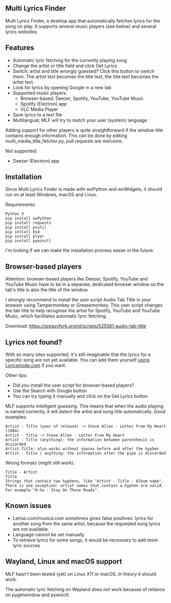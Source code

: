 Multi Lyrics Finder
-------------------

Multi Lyrics Finder, a desktop app that automatically fetches lyrics for the song on play. It supports several music players (see below) and several lyrics websites.

Features
--------

* Automatic lyric fetching for the currently playing song
* Change the artist or title field and click Get Lyrics
* Switch: artist and title wrongly guessed? Click this button to switch them. The artist text becomes the title text, the title text becomes the artist text.
* Look for lyrics by opening Google in a new tab
* Supported music players:
  * Browser-based: Deezer, Spotify, YouTube, YouTube Music
  * Spotify (Electron) app
  * VLC Media Player
* Save lyrics to a text file
* Multilangual; MLF will try to match your user (system) language

Adding support for other players is quite straightforward if the window title contains enough information. This can be done by editing multi_media_title_fetcher.py, pull requests are welcome.

Not supported:
* Deezer (Electron) app

Installation
------------
Since Multi Lyrics Finder is made with wxPython and wxWidgets, it should run on at least Windows, macOS and Linux.

Requirements:

    Python 3
    pip install wxPython
    pip install requests
    pip install psutil
    pip install bs4
    pip install plyer
    pip install pywinctl

I'm looking if we can make the installation process easier in the future.

Browser-based players
---------------------
Attention: browser-based players like Deezer, Spotify, YouTube and YouTube Music have to be in a separate, dedicated browser window so the tab's title is also the title of the window.

I strongly recommend to install the user script Audio Tab Title in your browser using Tampermonkey or Greasemonkey.
This user script changes the tab title to help recognise the artist for Spotify, YouTube and YouTube Music, which facilitates automatic lyric fetching.

Download: https://greasyfork.org/nl/scripts/525581-audio-tab-title

Lyrics not found?
----------------
With so many sites supported, it's still imaginable that the lyrics for a specific song are not yet available. You can add them yourself [using Lyricsmode.com](https://www.lyricsmode.com/lyrics_submit.php) if you want.

Other tips:
* Did you install the user script for browser-based players?
* Use the Search with Google button
* You can try typing it manually and click on the Get Lyrics button

MLF supports intelligent guessing. This means that when the audio playing is named correctly, it will detect the artist and song title automatically. Good examples:

    Artist - Title (year of release) -> Steve Allen - Letter From My Heart (1984)
    Artist - Title -> Steve Allen - Letter From My Heart
    Artist - Title (anything): the information between parenthesis is discarded
    Artist-Title: also works without spaces before and after the hyphen
    Artist - Title | anything: the information after the pipe is discarded

Wrong formats (might still work):

    Title - Artist
    Title
    Strings that contain two hyphens, like "Artist - Title - Album name". There is one exception: artist names that contain a hyphen are valid. For example "A-ha - Stay On These Roads".

Known issues
------------
* Letras.com/musica.com sometimes gives false positives: lyrics for another song from the same artist, because the requested song lyrics are not available.
* Language cannot be set manually
* To retrieve lyrics for some songs, it would be necessary to add more lyric sources

Wayland, Linux and macOS support
-------
MLF hasn't been tested (yet) on Linux X11 or macOS. In theory it should work.

The automatic lyric fetching on Wayland does not work because of reliance on pygetwindow and pywinctl.


